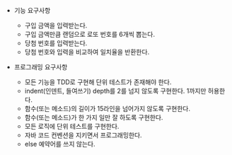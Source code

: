 * 기능 요구사항
    - 구입 금액을 입력받는다.
    - 구입 금액만큼 랜덤으로 로또 번호를 6개씩 뽑는다.
    - 당첨 번호를 입력받는다.
    - 당첨 번호와 입력을 비교하여 일치율을 반환한다.
    
* 프로그래밍 요구사항
    - 모든 기능을 TDD로 구현해 단위 테스트가 존재해야 한다. 
    - indent(인덴트, 들여쓰기) depth를 2를 넘지 않도록 구현한다. 1까지만 허용한다.
    - 함수(또는 메소드)의 길이가 15라인을 넘어가지 않도록 구현한다.
    - 함수(또는 메소드)가 한 가지 일만 잘 하도록 구현한다.
    - 모든 로직에 단위 테스트를 구현한다. 
    - 자바 코드 컨벤션을 지키면서 프로그래밍한다.
    - else 예약어를 쓰지 않는다.